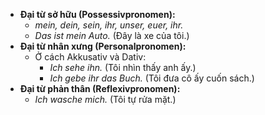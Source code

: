 - **Đại từ sở hữu (Possessivpronomen):**
    - _mein, dein, sein, ihr, unser, euer, ihr._
    - _Das ist mein Auto._ (Đây là xe của tôi.)
- **Đại từ nhân xưng (Personalpronomen):**
    - Ở cách Akkusativ và Dativ:
        - _Ich sehe ihn._ (Tôi nhìn thấy anh ấy.)
        - _Ich gebe ihr das Buch._ (Tôi đưa cô ấy cuốn sách.)
- **Đại từ phản thân (Reflexivpronomen):**
    - _Ich wasche mich._ (Tôi tự rửa mặt.)